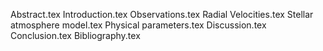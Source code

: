 Abstract.tex
Introduction.tex
Observations.tex
Radial Velocities.tex
Stellar atmosphere model.tex
Physical parameters.tex
Discussion.tex
Conclusion.tex
Bibliography.tex
